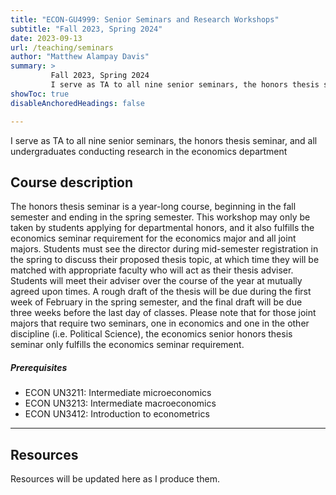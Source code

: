 ```yaml
---
title: "ECON-GU4999: Senior Seminars and Research Workshops"
subtitle: "Fall 2023, Spring 2024"
date: 2023-09-13
url: /teaching/seminars
author: "Matthew Alampay Davis"
summary: >
         Fall 2023, Spring 2024
         I serve as TA to all nine senior seminars, the honors thesis seminar, and all undergraduates conducting research in the economics department.
showToc: true
disableAnchoredHeadings: false

---
```


I serve as TA to all nine senior seminars, the honors thesis seminar, and all undergraduates conducting research in the economics department

## Course description

The honors thesis seminar is a year-long course, beginning in the fall semester and ending in the spring semester. This workshop may only be taken by students applying for departmental honors, and it also fulfills the economics seminar requirement for the economics major and all joint majors. Students must see the director during mid-semester registration in the spring to discuss their proposed thesis topic, at which time they will be matched with appropriate faculty who will act as their thesis adviser. Students will meet their adviser over the course of the year at mutually agreed upon times. A rough draft of the thesis will be due during the first week of February in the spring semester, and the final draft will be due three weeks before the last day of classes. Please note that for those joint majors that require two seminars, one in economics and one in the other discipline (i.e. Political Science), the economics senior honors thesis seminar only fulfills the economics seminar requirement.

##### Prerequisites

+ ECON UN3211: Intermediate microeconomics
+ ECON UN3213: Intermediate macroeconomics
+ ECON UN3412: Introduction to econometrics

---

## Resources

Resources will be updated here as I produce them.